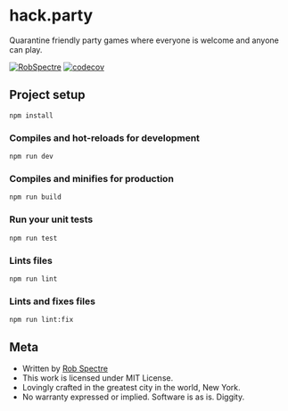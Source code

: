 # hack.party

Quarantine friendly party games where everyone is welcome and anyone can play.

[![RobSpectre](https://circleci.com/gh/RobSpectre/hack-party.svg?style=svg)](https://app.circleci.com/pipelines/github/RobSpectre/hack-party) [![codecov](https://codecov.io/gh/RobSpectre/hack-party/branch/master/graph/badge.svg?token=7SVBDUXJMN)](https://codecov.io/gh/RobSpectre/hack-party)


## Project setup
```
npm install
```

### Compiles and hot-reloads for development
```
npm run dev 
```

### Compiles and minifies for production
```
npm run build
```

### Run your unit tests
```
npm run test
```

### Lints files
```
npm run lint
```

### Lints and fixes files
```
npm run lint:fix
```


## Meta

* Written by [Rob Spectre](http://brooklynhacker.com)
* This work is licensed under MIT License.
* Lovingly crafted in the greatest city in the world, New York.
* No warranty expressed or implied. Software is as is. Diggity.

